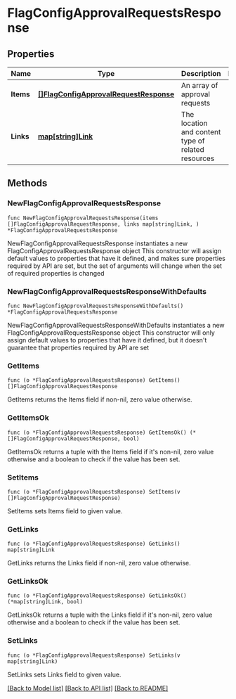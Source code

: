 # FlagConfigApprovalRequestsResponse

## Properties

Name | Type | Description | Notes
------------ | ------------- | ------------- | -------------
**Items** | [**[]FlagConfigApprovalRequestResponse**](FlagConfigApprovalRequestResponse.md) | An array of approval requests | 
**Links** | [**map[string]Link**](Link.md) | The location and content type of related resources | 

## Methods

### NewFlagConfigApprovalRequestsResponse

`func NewFlagConfigApprovalRequestsResponse(items []FlagConfigApprovalRequestResponse, links map[string]Link, ) *FlagConfigApprovalRequestsResponse`

NewFlagConfigApprovalRequestsResponse instantiates a new FlagConfigApprovalRequestsResponse object
This constructor will assign default values to properties that have it defined,
and makes sure properties required by API are set, but the set of arguments
will change when the set of required properties is changed

### NewFlagConfigApprovalRequestsResponseWithDefaults

`func NewFlagConfigApprovalRequestsResponseWithDefaults() *FlagConfigApprovalRequestsResponse`

NewFlagConfigApprovalRequestsResponseWithDefaults instantiates a new FlagConfigApprovalRequestsResponse object
This constructor will only assign default values to properties that have it defined,
but it doesn't guarantee that properties required by API are set

### GetItems

`func (o *FlagConfigApprovalRequestsResponse) GetItems() []FlagConfigApprovalRequestResponse`

GetItems returns the Items field if non-nil, zero value otherwise.

### GetItemsOk

`func (o *FlagConfigApprovalRequestsResponse) GetItemsOk() (*[]FlagConfigApprovalRequestResponse, bool)`

GetItemsOk returns a tuple with the Items field if it's non-nil, zero value otherwise
and a boolean to check if the value has been set.

### SetItems

`func (o *FlagConfigApprovalRequestsResponse) SetItems(v []FlagConfigApprovalRequestResponse)`

SetItems sets Items field to given value.


### GetLinks

`func (o *FlagConfigApprovalRequestsResponse) GetLinks() map[string]Link`

GetLinks returns the Links field if non-nil, zero value otherwise.

### GetLinksOk

`func (o *FlagConfigApprovalRequestsResponse) GetLinksOk() (*map[string]Link, bool)`

GetLinksOk returns a tuple with the Links field if it's non-nil, zero value otherwise
and a boolean to check if the value has been set.

### SetLinks

`func (o *FlagConfigApprovalRequestsResponse) SetLinks(v map[string]Link)`

SetLinks sets Links field to given value.



[[Back to Model list]](../README.md#documentation-for-models) [[Back to API list]](../README.md#documentation-for-api-endpoints) [[Back to README]](../README.md)


